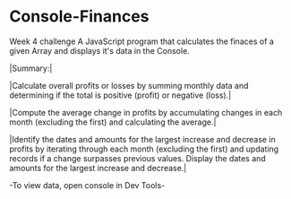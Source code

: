 # Console-Finances

Week 4 challenge
A JavaScript program that calculates the finaces of a given Array and displays it's data in the Console.

|Summary:|

|Calculate overall profits or losses by summing monthly data and determining if the total is positive (profit) or negative (loss).|

|Compute the average change in profits by accumulating changes in each month (excluding the first) and calculating the average.|

|Identify the dates and amounts for the largest increase and decrease in profits by iterating through each month (excluding the first) and updating records if a change surpasses previous values. Display the dates and amounts for the largest increase and decrease.|

-To view data, open console in Dev Tools-

